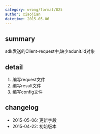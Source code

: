 ```yaml
---
category: wrong/format/025
author: xiaojian
datetime: 2015-05-06
---
```


## summary

sdk发送的Client-request中,缺少adunit.id对象

## detail

1. 编写request文件
2. 编写result文件
3. 编写config文件

## changelog

- 2015-05-06: 更新字段
- 2015-04-22: 初始版本